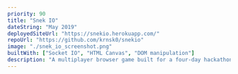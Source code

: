 ```yaml
---
priority: 90
title: "Snek IO"
dateString: "May 2019"
deployedSiteUrl: "https://snekio.herokuapp.com/"
repoUrl: "https://github.com/krnsk0/snekio"
image: "./snek_io_screenshot.png"
builtWith: ["Socket IO", "HTML Canvas", "DOM manipulation"]
description: "A multiplayer browser game built for a four-day hackathon using Socket IO. Implements a state synchronization engine on top of Sockets IO to remain performant with many players."
---
```

